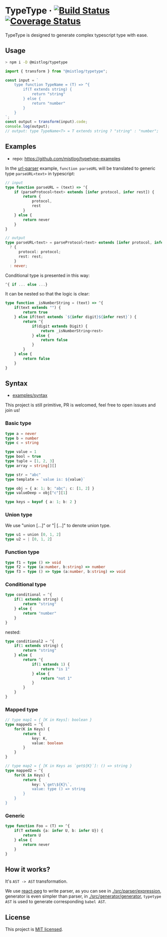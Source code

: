 # TypeType &middot; [![Build Status](https://github.com/mistlog/typedraft/workflows/build/badge.svg)](https://github.com/mistlog/typedraft/workflows/build/badge.svg) [![Coverage Status](https://coveralls.io/repos/github/mistlog/typetype/badge.svg)](https://coveralls.io/github/mistlog/typetype)

TypeType is designed to generate complex typescript type with ease.

## Usage

```bash
> npm i -D @mistlog/typetype
```

```ts
import { transform } from "@mistlog/typetype";

const input = `
    type function TypeName = (T) => ^{
        if(T extends string) {
            return "string"
        } else {
            return "number"
        }
    }
`;
const output = transform(input).code;
console.log(output);
// output: type TypeName<T> = T extends string ? "string" : "number";
```

## Examples

- repo: https://github.com/mistlog/typetype-examples

In the [url-parser](https://github.com/mistlog/typetype-examples/blob/main/examples/url-parser/url-parser.type) example, `function parseURL` will be translated to generic type `parseURL<text>` in typescript:

```ts
// input
type function parseURL = (text) => ^{
    if (parseProtocol<text> extends [infer protocol, infer rest]) {
        return {
            protocol,
            rest
        }
    } else {
        return never
    }
}
```

```ts
// output
type parseURL<text> = parseProtocol<text> extends [infer protocol, infer rest]
  ? {
      protocol: protocol;
      rest: rest;
    }
  : never;
```

Conditional type is presented in this way:

```ts
^{ if ... else ...}
```

It can be nested so that the logic is clear:

```ts
type function _isNumberString = (text) => ^{
    if(text extends "") {
        return true
    } else if(text extends `${infer digit}${infer rest}`) {
        return ^{
            if(digit extends Digit) {
                return _isNumberString<rest>
            } else {
                return false
            }
        }
    } else {
        return false
    }
}
```

## Syntax

* [examples/syntax](https://github.com/mistlog/typetype-examples/blob/main/examples/syntax/syntax.type)

This project is still primitive, PR is welcomed, feel free to open issues and join us!

### Basic type

```ts
type a = never
type b = number
type c = string
```

```ts
type value = 1
type bool = true
type tuple = [1, 2, 3]
type array = string[][]

type str = "abc"
type template = `value is: ${value}`

type obj = { a: 1; b: "abc"; c: [1, 2] }
type valueDeep = obj["c"][1]

type keys = keyof { a: 1; b: 2 }
```

### Union type

We use "union [...]" or "| [...]" to denote union type.

```ts
type u1 = union [0, 1, 2]
type u2 = | [0, 1, 2]
``` 

### Function type

```ts
type f1 = type () => void
type f2 = type (a:number, b:string) => number
type f3 = type () => type (a:number, b:string) => void
```

### Conditional type

```ts
type conditional = ^{
    if(1 extends string) {
        return "string"
    } else {
        return "number"
    }
}
```

nested: 

```ts
type conditional2 = ^{
    if(1 extends string) {
        return "string"
    } else {
        return ^{
            if(1 extends 1) {
                return "is 1"
            } else {
                return "not 1"
            }
        }
    }
}
```

### Mapped type

```ts
// type map1 = { [K in Keys]: boolean }
type mapped1 = ^{
    for(K in Keys) {
        return {
            key: K,
            value: boolean
        }
    }
}

// type map2 = { [K in Keys as `get${K}`]: () => string }
type mapped2 = ^{
    for(K in Keys) {
        return {
            key: \`get\${K}\`,
            value: type () => string
        }
    }
}
```

### Generic

```ts
type function Foo = (T) => ^{
    if(T extends {a: infer U, b: infer U}) {
        return U
    } else {
        return never
    }
}
```

## How it works?

It's `AST -> AST` transformation.

We use [react-peg](https://github.com/mistlog/react-peg) to write parser, as you can see in [./src/parser/expression](./src/parser/expression/expression.tsx), generator is even simpler than parser, in [./src/generator/generator](./src/generator/generator.ts), `typetype AST` is used to generate corresponding `babel AST`.

## License

This project is [MIT licensed](https://github.com/mistlog/typetype/blob/master/LICENSE).
